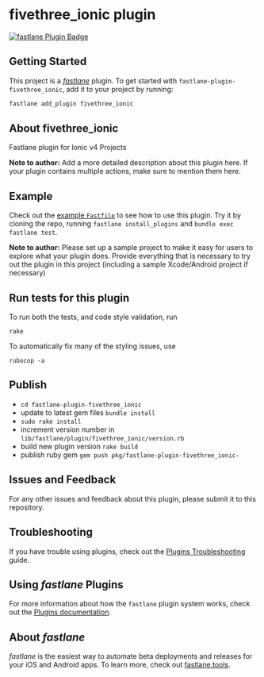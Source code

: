 # fivethree_ionic plugin

[![fastlane Plugin Badge](https://rawcdn.githack.com/fastlane/fastlane/master/fastlane/assets/plugin-badge.svg)](https://rubygems.org/gems/fastlane-plugin-fivethree_ionic)

## Getting Started

This project is a [_fastlane_](https://github.com/fastlane/fastlane) plugin. To get started with `fastlane-plugin-fivethree_ionic`, add it to your project by running:

```bash
fastlane add_plugin fivethree_ionic
```

## About fivethree_ionic

Fastlane plugin for Ionic v4 Projects

**Note to author:** Add a more detailed description about this plugin here. If your plugin contains multiple actions, make sure to mention them here.

## Example

Check out the [example `Fastfile`](fastlane/Fastfile) to see how to use this plugin. Try it by cloning the repo, running `fastlane install_plugins` and `bundle exec fastlane test`.

**Note to author:** Please set up a sample project to make it easy for users to explore what your plugin does. Provide everything that is necessary to try out the plugin in this project (including a sample Xcode/Android project if necessary)

## Run tests for this plugin

To run both the tests, and code style validation, run

```
rake
```

To automatically fix many of the styling issues, use
```
rubocop -a
```

## Publish 

* `cd fastlane-plugin-fivethree_ionic`
* update to latest gem files `bundle install`
* `sudo rake install`
* increment version number in `lib/fastlane/plugin/fivethree_ionic/version.rb`
* build new plugin version `rake build`
* publish ruby gem `gem push pkg/fastlane-plugin-fivethree_ionic-`

## Issues and Feedback

For any other issues and feedback about this plugin, please submit it to this repository.

## Troubleshooting

If you have trouble using plugins, check out the [Plugins Troubleshooting](https://docs.fastlane.tools/plugins/plugins-troubleshooting/) guide.

## Using _fastlane_ Plugins

For more information about how the `fastlane` plugin system works, check out the [Plugins documentation](https://docs.fastlane.tools/plugins/create-plugin/).

## About _fastlane_

_fastlane_ is the easiest way to automate beta deployments and releases for your iOS and Android apps. To learn more, check out [fastlane.tools](https://fastlane.tools).
